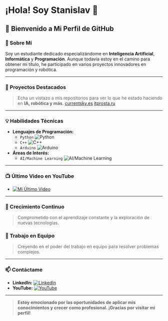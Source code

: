 # ¡Hola! Soy Stanislav 👋

## 🌌 Bienvenido a Mi Perfil de GitHub

### 🤖 Sobre Mí
Soy un estudiante dedicado especializándome en **Inteligencia Artificial**, **Informática** y **Programación**. Aunque todavía estoy en el camino para obtener mi título, he participado en varios proyectos innovadores en programación y robótica.

---

### 🚀 Proyectos Destacados
> Echa un vistazo a mis repositorios para ver lo que he estado haciendo en **IA, robótica y más**.
> [currentsky.es](https://currentsky.es)
> [itprosta.ru](https://itprosta.ru)

---

### 💡 Habilidades Técnicas
- **Lenguajes de Programación:** 
  - `Python` ![Python](https://progress-bar.dev/90/?title=90%)
  - `C++` ![C++](https://progress-bar.dev/60/?title=60%)
  - `Arduino` ![Arduino](https://progress-bar.dev/90/?title=90%)
- **Áreas de Interés:** 
  - `AI/Machine Learning` ![AI/Machine Learning](https://progress-bar.dev/85/?title=85%)

---

### 📺 Último Video en YouTube
<!-- YOUTUBE:START -->
- [![Mi Último Video](http://img.youtube.com/vi/qMOz8nDaUE8/0.jpg)](https://www.youtube.com/watch?v=qMOz8nDaUE8 "Mi Último Video")
<!-- YOUTUBE:END -->

---

### 🌱 Crecimiento Continuo
> Comprometido con el aprendizaje constante y la exploración de nuevas tecnologías.

### 🤝 Trabajo en Equipo
> Creyendo en el poder del trabajo en equipo para resolver problemas complejos.

---

### 📫 Contáctame
- **LinkedIn:** [![LinkedIn](https://img.shields.io/badge/-LinkedIn-blue?style=flat&logo=Linkedin&logoColor=white)](https://www.linkedin.com/in/stanislav-gatin/)
- **YouTube:** [![YouTube](https://img.shields.io/badge/-YouTube-red?style=flat&logo=Youtube&logoColor=white)](https://www.youtube.com/@CodigoCreativoES)

---

> **Estoy emocionado por las oportunidades de aplicar mis conocimientos y crecer como profesional. ¡Gracias por visitar mi perfil!**

